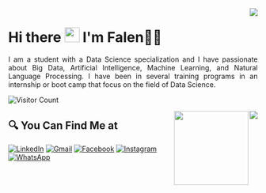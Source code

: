 
<img align='right' src = "https://github.com/falenbayu/github-stats-transparent/blob/output/generated/overview.svg">

# Hi there <img src="https://github.com/TheDudeThatCode/TheDudeThatCode/blob/master/Assets/Hi.gif" width="30px"> I'm Falen🧑🏻

<p align="justify">
  I am a student with a Data Science specialization and I have passionate about Big Data, Artificial Intelligence, Machine Learning, and Natural Language Processing. I have been in several training programs in an internship or boot camp that focus on the field of Data Science.
</p>

<!-- ## 👁‍🗨 Visitors Count -->

![Visitor Count](https://profile-counter.glitch.me/{falenbayu}/count.svg)

<img align='right' src = "https://github.com/falenbayu/github-stats-transparent/blob/output/generated/languages.svg">

<!-- ## ⭐ Popular Repositories

| 🎓 Courses | [DQLab](https://github.com/MyArist/DQLab) · [Dicoding](https://github.com/myarist/Dicoding) · [Progate](https://github.com/myarist/Progate) |
|:--------|:--------------------|
| ⚙ Projects | [Rock Paper Scissors](https://github.com/myarist/Rock-Paper-Scissors) · [Interactive ML Dashboard](https://github.com/myarist/Interactive-Machine-Learning-Dashboard) | 
| 📝  Articles | [Data Science Guide](https://github.com/myarist/Data-Science-Guide) · [Data Science Learning Path](https://github.com/myarist/Data-Science-Learning-Path) | 

## 📃 Latest Articles-->

<img align='right' src="https://media0.giphy.com/media/f6hnhHkks8bk4jwjh3/giphy.gif" height="150px">

<!-- BLOG-POST-LIST:START -->
<!--- [Matematika Diskrit : Kombinatorial](https://www.belajarstatistics.com/blog/2021/08/22/kombinatorial/)
- [Algoritma dan Pemrogaman : Contoh Program dengan Struktur Case](https://www.belajarstatistik.com/blog/2021/08/21/contoh-program-dengan-struktur-case/)
- [Algoritma dan Pemrogaman : Konsep Case](https://www.belajarstatistik.com/blog/2021/08/20/konsep-case/)
- [Algoritma dan Pemrogaman : Kasus Else Bermasalah](https://www.belajarstatistik.com/blog/2021/08/19/kasus-else-bermasalah/)
- [Algoritma dan Pemrogaman : Kondisi Bersarang](https://www.belajarstatistik.com/blog/2021/08/18/kondisi-bersarang/)
<!-- BLOG-POST-LIST:END -->

## 🔍 You Can Find Me at

<p>
  <a href="https://www.linkedin.com/in/falen-bayu-adhetya" target="_blank"><img alt="LinkedIn" src="https://img.shields.io/badge/linkedin-%230077B5.svg?&style=for-the-badge&logo=linkedin&logoColor=white" /></a>    
  <a href="mailto:falenbayu0@gmail.com" target="_blank"><img alt="Gmail" src="https://img.shields.io/badge/gmail-D14836?&style=for-the-badge&logo=gmail&logoColor=white"/></a>    
  <a href="https://www.facebook.com/falenbayu" target="_blank"><img alt="Facebook" src="https://img.shields.io/badge/facebook-%231877F2.svg?&style=for-the-badge&logo=facebook&logoColor=white" /></a>  
  <a href="https://www.instagram.com/falen_bayu/" target="_blank"><img alt="Instagram" src="https://img.shields.io/badge/instagram-%23E4405F.svg?&style=for-the-badge&logo=instagram&logoColor=white" /></a>  
<!--   <a href="https://twitter.com/my_arist" target="_blank"><img alt="Twitter" src="https://img.shields.io/badge/twitter-%231DA1F2.svg?&style=for-the-badge&logo=twitter&logoColor=white" /></a>   -->
  <a href="https://wa.me/" target="_blank"><img alt="WhatsApp" src="https://img.shields.io/badge/WhatsApp-25D366?style=for-the-badge&logo=whatsapp&logoColor=white" /></a>  
</p>
